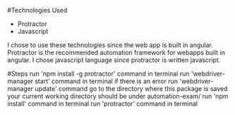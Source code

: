 #Technologies Used
 - Protractor
 - Javascript

I chose to use these technologies since the web app is built in angular. Protractor is the recommended automation framework for webapps
built in angular. I chose javascript language since protractor is written javascript.


#Steps
run 'npm install -g protractor' command in terminal
run 'webdriver-manager start' command in terminal if there is an error run 'webdriver-manager update' command
go to the directory where this package is saved your current working directory should be under automation-exam/
run 'npm install' command in terminal
run 'protractor' command in terminal
